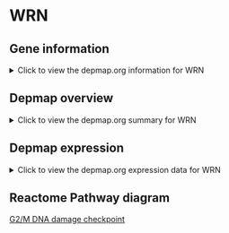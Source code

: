 <h1>WRN</h1>

<h2>Gene information</h2>
<details>
  <summary>Click to view the depmap.org information for WRN</summary>
  <iframe src="https://depmap.org/portal/gene/WRN?tab=about" style="border:none;width:100%;height:800px"></iframe>
</details>

<h2>Depmap overview</h2>
<details>
  <summary>Click to view the depmap.org summary for WRN</summary>
  <iframe src="https://depmap.org/portal/gene/WRN?tab=overview" style="border:none;width:100%;height:800px"></iframe>
</details>

<h2>Depmap expression</h2>
<details>
  <summary>Click to view the depmap.org expression data for WRN</summary>
  <iframe src="https://depmap.org/portal/gene/WRN?tab=characterization" style="border:none;width:100%;height:800px"></iframe>
</details>



<h2>Reactome Pathway diagram</h2>
<a href="https://reactome.org/PathwayBrowser/#/R-HSA-69473" target="_BLANK">G2/M DNA damage checkpoint</a>



